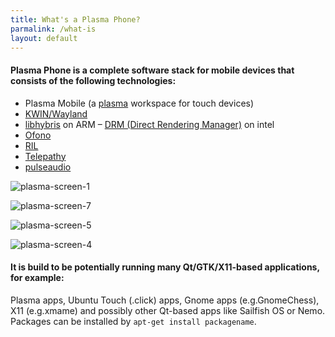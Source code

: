 ```yaml
---
title: What's a Plasma Phone?
parmalink: /what-is
layout: default
---
```


#### Plasma Phone is a complete software stack for mobile devices that consists of the following technologies:

* Plasma Mobile (a
[plasma](https://de.wikipedia.org/wiki/KDE_Plasma_Workspaces)
workspace for touch devices)
* [KWIN/Wayland](https://community.kde.org/KWin/Wayland)
* [libhybris](https://en.wikipedia.org/wiki/Hybris_%28software%29) on
    ARM – [DRM (Direct Rendering
    Manager)](https://en.wikipedia.org/wiki/Direct_Rendering_Manager) on
    intel
* [Ofono](https://01.org/ofono)
* [RIL](https://en.wikipedia.org/wiki/Radio_Interface_Layer)
* [Telepathy](https://en.wikipedia.org/wiki/Telepathy_%28software%29)
* [pulseaudio](https://en.wikipedia.org/wiki/PulseAudio)

![plasma-screen-1](http://plasma-phone.org/wp-content/uploads/plasma-screen-1.png)

![plasma-screen-7](http://plasma-phone.org/wp-content/uploads/plasma-screen-7.png)

![plasma-screen-5](http://plasma-phone.org/wp-content/uploads/plasma-screen-5.png)

![plasma-screen-4](http://plasma-phone.org/wp-content/uploads/plasma-screen-4.png)

#### It is build to be potentially running many Qt/GTK/X11-based applications, for example:

Plasma apps, Ubuntu Touch (.click) apps, Gnome apps (e.g.GnomeChess),
X11 (e.g.xmame) and possibly other Qt-based apps like Sailfish OS or
Nemo. Packages can be installed by `apt-get install packagename`.

